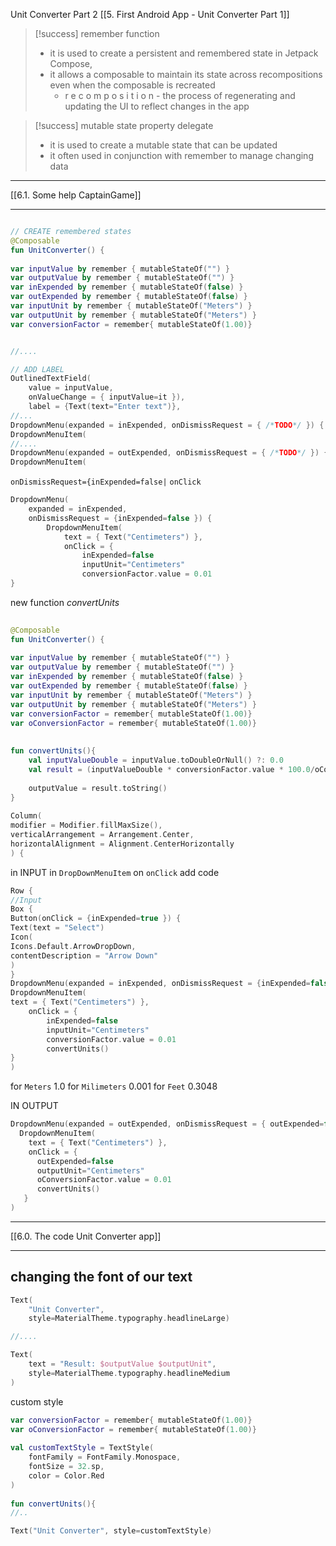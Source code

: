 Unit Converter Part 2
[[5. First Android App - Unit Converter Part 1]]

>[!success] remember function
>- it is used to create a persistent and remembered state in Jetpack Compose,
>- it allows a composable to maintain its state across recompositions even when the composable is recreated
>	- r e c o m p o s  i t i o n - the process of regenerating and updating the UI to reflect changes in the app



>[!success] mutable state property delegate
> - it is used to create a mutable state that can be updated
> - it often used in conjunction with remember to manage changing data

---------
[[6.1. Some help CaptainGame]]

-------

```kotlin

// CREATE remembered states
@Composable  
fun UnitConverter() {  
  
var inputValue by remember { mutableStateOf("") }  
var outputValue by remember { mutableStateOf("") }  
var inExpended by remember { mutableStateOf(false) }  
var outExpended by remember { mutableStateOf(false) }  
var inputUnit by remember { mutableStateOf("Meters") }  
var outputUnit by remember { mutableStateOf("Meters") }  
var conversionFactor = remember{ mutableStateOf(1.00)}


//....

// ADD LABEL
OutlinedTextField(
	value = inputValue, 
	onValueChange = { inputValue=it }),
	label = {Text(text="Enter text")},
//...
DropdownMenu(expanded = inExpended, onDismissRequest = { /*TODO*/ }) {  
DropdownMenuItem(
//....
DropdownMenu(expanded = outExpended, onDismissRequest = { /*TODO*/ }) {  
DropdownMenuItem(

```

`onDismissRequest={inExpended=false|`
`onClick`
```kotlin
DropdownMenu(
	expanded = inExpended,
	onDismissRequest = {inExpended=false }) {  
		DropdownMenuItem(  
			text = { Text("Centimeters") },  
			onClick = {  
				inExpended=false  
				inputUnit="Centimeters"  
				conversionFactor.value = 0.01  
}
```


new function *convertUnits*
```kotlin
  
@Composable  
fun UnitConverter() {  
  
var inputValue by remember { mutableStateOf("") }  
var outputValue by remember { mutableStateOf("") }  
var inExpended by remember { mutableStateOf(false) }  
var outExpended by remember { mutableStateOf(false) }  
var inputUnit by remember { mutableStateOf("Meters") }  
var outputUnit by remember { mutableStateOf("Meters") }  
var conversionFactor = remember{ mutableStateOf(1.00)}  
var oConversionFactor = remember{ mutableStateOf(1.00)}  
  
  
fun convertUnits(){  
	val inputValueDouble = inputValue.toDoubleOrNull() ?: 0.0  
	val result = (inputValueDouble * conversionFactor.value * 100.0/oConversionFactor.value).roundToInt() / 100.0  
  
	outputValue = result.toString()  
}
  
Column(  
modifier = Modifier.fillMaxSize(),  
verticalArrangement = Arrangement.Center,  
horizontalAlignment = Alignment.CenterHorizontally  
) {
```


in INPUT in `DropDownMenuItem` on `onClick` add code
```kotlin
Row {  
//Input  
Box {  
Button(onClick = {inExpended=true }) {  
Text(text = "Select")  
Icon(  
Icons.Default.ArrowDropDown,  
contentDescription = "Arrow Down"  
)  
}  
DropdownMenu(expanded = inExpended, onDismissRequest = {inExpended=false }) {  
DropdownMenuItem(  
text = { Text("Centimeters") },  
	onClick = {  
		inExpended=false  
		inputUnit="Centimeters"  
		conversionFactor.value = 0.01  
		convertUnits()  
}  
)


```

for `Meters` 1.0
for `Milimeters` 0.001
for `Feet` 0.3048

IN OUTPUT
```kotlin
DropdownMenu(expanded = outExpended, onDismissRequest = { outExpended=false}) {  
  DropdownMenuItem(  
    text = { Text("Centimeters") },  
    onClick = {  
      outExpended=false  
      outputUnit="Centimeters"  
      oConversionFactor.value = 0.01  
      convertUnits()  
   }  
)
```

---
[[6.0. The code Unit Converter app]]

---
## changing the font of our text

```kotlin
Text(
	"Unit Converter", 
	style=MaterialTheme.typography.headlineLarge)

//....

Text(  
	text = "Result: $outputValue $outputUnit",  
	style=MaterialTheme.typography.headlineMedium  
)
```

custom style
```kotlin
var conversionFactor = remember{ mutableStateOf(1.00)}  
var oConversionFactor = remember{ mutableStateOf(1.00)}  
  
val customTextStyle = TextStyle(  
	fontFamily = FontFamily.Monospace,  
	fontSize = 32.sp,  
	color = Color.Red  
)  
  
fun convertUnits(){
//..

Text("Unit Converter", style=customTextStyle)
```







